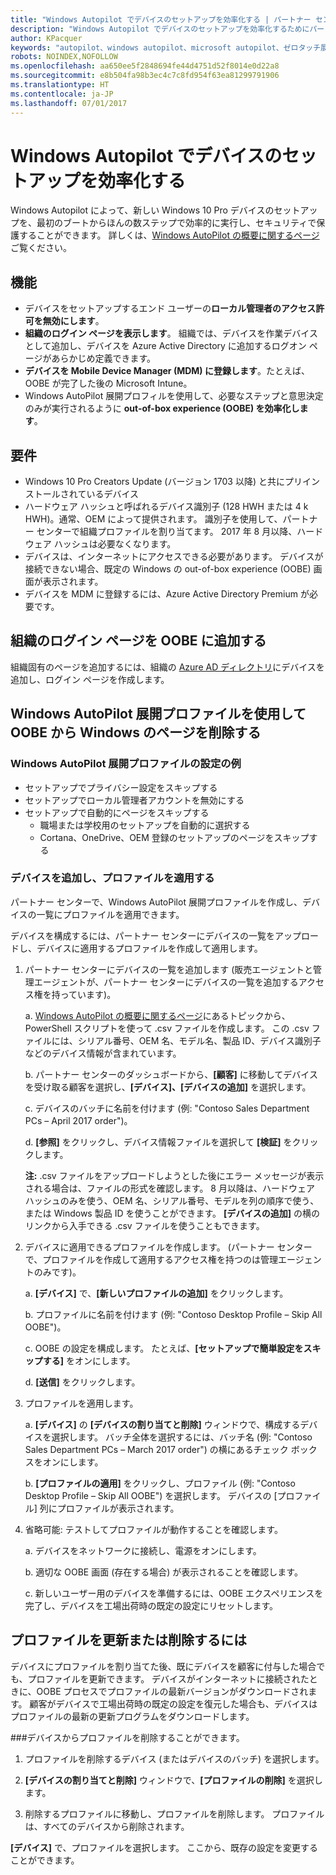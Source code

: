 ```yaml
---
title: "Windows Autopilot でデバイスのセットアップを効率化する | パートナー センター"
description: "Windows Autopilot でデバイスのセットアップを効率化するためにパートナー センターの Windows AutoPilot プロファイルを追加する"
author: KPacquer
keywords: "autopilot、windows autopilot、microsoft autopilot、ゼロタッチ展開、oobe、ログイン画面"
robots: NOINDEX,NOFOLLOW
ms.openlocfilehash: aa650ee5f2848694fe44d4751d52f8014e0d22a8
ms.sourcegitcommit: e8b504fa98b3ec4c7c8fd954f63ea81299791906
ms.translationtype: HT
ms.contentlocale: ja-JP
ms.lasthandoff: 07/01/2017
---
```

# <a name="simplify-device-setup-with-windows-autopilot"></a>Windows Autopilot でデバイスのセットアップを効率化する 

Windows Autopilot によって、新しい Windows 10 Pro デバイスのセットアップを、最初のブートからほんの数ステップで効率的に実行し、セキュリティで保護することができます。 詳しくは、[Windows AutoPilot の概要に関するページ](https://docs.microsoft.com/windows/deployment/windows-10-auto-pilot)ご覧ください。

## <a name="features"></a>機能

*  デバイスをセットアップするエンド ユーザーの**ローカル管理者のアクセス許可を無効にします**。
*  **組織のログイン ページを表示します**。 組織では、デバイスを作業デバイスとして追加し、デバイスを Azure Active Directory に追加するログオン ページがあらかじめ定義できます。
*  **デバイスを Mobile Device Manager (MDM) に登録します**。たとえば、OOBE が完了した後の Microsoft Intune。
*  Windows AutoPilot 展開プロフィルを使用して、必要なステップと意思決定のみが実行されるように **out-of-box experience (OOBE) を効率化します**。 

## <a name="requirements"></a>要件

*  Windows 10 Pro Creators Update (バージョン 1703 以降) と共にプリインストールされているデバイス
*  ハードウェア ハッシュと呼ばれるデバイス識別子 (128 HWH または 4 k HWH)。通常、OEM によって提供されます。 識別子を使用して、パートナー センターで組織プロファイルを割り当てます。 2017 年 8 月以降、ハードウェア ハッシュは必要なくなります。 
*  デバイスは、インターネットにアクセスできる必要があります。 デバイスが接続できない場合、既定の Windows の out-of-box experience (OOBE) 画面が表示されます。
*  デバイスを MDM に登録するには、Azure Active Directory Premium が必要です。

## <a name="add-organization-login-pages-to-oobe"></a>組織のログイン ページを OOBE に追加する

組織固有のページを追加するには、組織の [Azure AD ディレクトリ](https://go.microsoft.com/fwlink/?linkid=848958)にデバイスを追加し、ログイン ページを作成します。


## <a name="remove-windows-pages-from-oobe-with-a-windows-autopilot-deployment-profile"></a>Windows AutoPilot 展開プロファイルを使用して OOBE から Windows のページを削除する

### <a name="examples-of-settings-in-a-windows-autopilot-deployment-profile"></a>Windows AutoPilot 展開プロファイルの設定の例
*  セットアップでプライバシー設定をスキップする
*  セットアップでローカル管理者アカウントを無効にする
*  セットアップで自動的にページをスキップする
   *  職場または学校用のセットアップを自動的に選択する
   *  Cortana、OneDrive、OEM 登録のセットアップのページをスキップする

### <a name="add-devices-and-apply-a-profile"></a>デバイスを追加し、プロファイルを適用する

パートナー センターで、Windows AutoPilot 展開プロファイルを作成し、デバイスの一覧にプロファイルを適用できます。

デバイスを構成するには、パートナー センターにデバイスの一覧をアップロードし、デバイスに適用するプロファイルを作成して適用します。

1.  パートナー センターにデバイスの一覧を追加します  (販売エージェントと管理エージェントが、パートナー センターにデバイスの一覧を追加するアクセス権を持っています)。

    a.  [Windows AutoPilot の概要に関するページ](https://docs.microsoft.com/windows/deployment/windows-10-auto-pilot)にあるトピックから、PowerShell スクリプトを使って .csv ファイルを作成します。 この .csv ファイルには、シリアル番号、OEM 名、モデル名、製品 ID、デバイス識別子などのデバイス情報が含まれています。 

    b.  パートナー センターのダッシュボードから、**[顧客]** に移動してデバイスを受け取る顧客を選択し、**[デバイス]、[デバイスの追加]** を選択します。

    c.   デバイスのバッチに名前を付けます (例: "Contoso Sales Department PCs – April 2017 order")。 

    d.   **[参照]** をクリックし、デバイス情報ファイルを選択して **[検証]** をクリックします。

    **注:** .csv ファイルをアップロードしようとした後にエラー メッセージが表示される場合は、ファイルの形式を確認します。 8 月以降は、ハードウェア ハッシュのみを使う、OEM 名、シリアル番号、モデルを列の順序で使う、または Windows 製品 ID を使うことができます。 **[デバイスの追加]** の横のリンクから入手できる .csv ファイルを使うこともできます。

2.  デバイスに適用できるプロファイルを作成します。 (パートナー センターで、プロファイルを作成して適用するアクセス権を持つのは管理エージェントのみです)。

    a.   **[デバイス]** で、**[新しいプロファイルの追加]** をクリックします。

    b.   プロファイルに名前を付けます (例: "Contoso Desktop Profile – Skip All OOBE")。

    c.   OOBE の設定を構成します。 たとえば、**[セットアップで簡単設定をスキップする]** をオンにします。

    d.   **[送信]** をクリックします。

3.  プロファイルを適用します。

    a.   **[デバイス]** の **[デバイスの割り当てと削除]** ウィンドウで、構成するデバイスを選択します。 バッチ全体を選択するには、バッチ名 (例: "Contoso Sales Department PCs – March 2017 order") の横にあるチェック ボックスをオンにします。

    b.   **[プロファイルの適用]** をクリックし、プロファイル (例: "Contoso Desktop Profile – Skip All OOBE") を選択します。 デバイスの [プロファイル] 列にプロファイルが表示されます。

4.  省略可能: テストしてプロファイルが動作することを確認します。

    a.   デバイスをネットワークに接続し、電源をオンにします。

    b.   適切な OOBE 画面 (存在する場合) が表示されることを確認します。

    c.   新しいユーザー用のデバイスを準備するには、OOBE エクスペリエンスを完了し、デバイスを工場出荷時の既定の設定にリセットします。


## <a name="to-update-or-delete-a-profile"></a>プロファイルを更新または削除するには 

デバイスにプロファイルを割り当てた後、既にデバイスを顧客に付与した場合でも、プロファイルを更新できます。 デバイスがインターネットに接続されたときに、OOBE プロセスでプロファイルの最新バージョンがダウンロードされます。 顧客がデバイスで工場出荷時の既定の設定を復元した場合も、デバイスはプロファイルの最新の更新プログラムをダウンロードします。 

###<a name="you-can-remove-a-profile-from-a-device"></a>デバイスからプロファイルを削除することができます。
1. プロファイルを削除するデバイス (またはデバイスのバッチ) を選択します。 

2. **[デバイスの割り当てと削除]** ウィンドウで、**[プロファイルの削除]** を選択します。

3. 削除するプロファイルに移動し、プロファイルを削除します。 プロファイルは、すべてのデバイスから削除されます。

**[デバイス]** で、プロファイルを選択します。 ここから、既存の設定を変更することができます。
